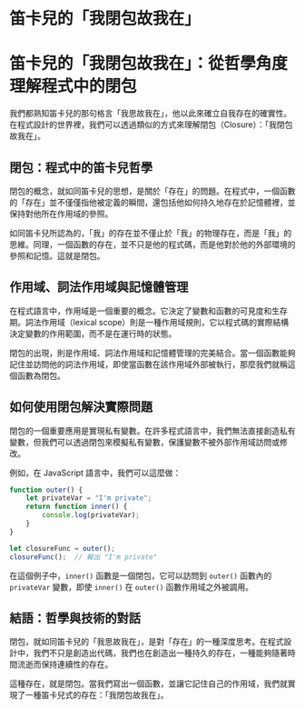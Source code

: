 # 笛卡兒的「我閉包故我在」

# 笛卡兒的「我閉包故我在」：從哲學角度理解程式中的閉包

我們都熟知笛卡兒的那句格言「我思故我在」，他以此來確立自我存在的確實性。在程式設計的世界裡，我們可以透過類似的方式來理解閉包（Closure）：「我閉包故我在」。

## 閉包：程式中的笛卡兒哲學

閉包的概念，就如同笛卡兒的思想，是關於「存在」的問題。在程式中，一個函數的「存在」並不僅僅指他被定義的瞬間，還包括他如何持久地存在於記憶體裡，並保持對他所在作用域的參照。

如同笛卡兒所認為的，「我」的存在並不僅止於「我」的物理存在，而是「我」的思維。同理，一個函數的存在，並不只是他的程式碼，而是他對於他的外部環境的參照和記憶。這就是閉包。

## 作用域、詞法作用域與記憶體管理

在程式語言中，作用域是一個重要的概念。它決定了變數和函數的可見度和生存期。詞法作用域（lexical scope）則是一種作用域規則，它以程式碼的實際結構決定變數的作用範圍，而不是在運行時的狀態。

閉包的出現，則是作用域、詞法作用域和記憶體管理的完美結合。當一個函數能夠記住並訪問他的詞法作用域，即使當函數在該作用域外部被執行，那麼我們就稱這個函數為閉包。

## 如何使用閉包解決實際問題

閉包的一個重要應用是實現私有變數。在許多程式語言中，我們無法直接創造私有變數，但我們可以透過閉包來模擬私有變數，保護變數不被外部作用域訪問或修改。

例如，在 JavaScript 語言中，我們可以這麼做：

```javascript
function outer() {
    let privateVar = "I'm private";
    return function inner() {
        console.log(privateVar);
    }
}

let closureFunc = outer();
closureFunc();  // 輸出 "I'm private"
```

在這個例子中，`inner()` 函數是一個閉包，它可以訪問到 `outer()` 函數內的 `privateVar` 變數，即使 `inner()` 在 `outer()` 函數作用域之外被調用。

## 結語：哲學與技術的對話

閉包，就如同笛卡兒的「我思故我在」，是對「存在」的一種深度思考。在程式設計中，我們不只是創造出代碼，我們也在創造出一種持久的存在，一種能夠隨著時間流逝而保持連續性的存在。

這種存在，就是閉包。當我們寫出一個函數，並讓它記住自己的作用域，我們就實現了一種笛卡兒式的存在：「我閉包故我在」。